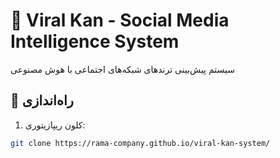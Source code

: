 # 🚀 Viral Kan - Social Media Intelligence System

سیستم پیش‌بینی ترندهای شبکه‌های اجتماعی با هوش مصنوعی

## 🔧 راه‌اندازی

1. کلون ریپازیتوری:
```bash
git clone https://rama-company.github.io/viral-kan-system/
